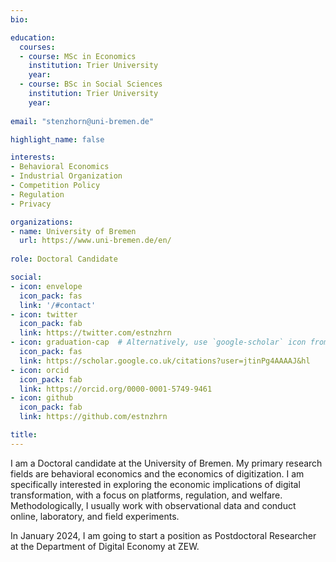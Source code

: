 ```yaml
---
bio: 

education:
  courses:
  - course: MSc in Economics
    institution: Trier University
    year: 
  - course: BSc in Social Sciences
    institution: Trier University
    year: 
    
email: "stenzhorn@uni-bremen.de"

highlight_name: false

interests:
- Behavioral Economics
- Industrial Organization
- Competition Policy
- Regulation
- Privacy

organizations:
- name: University of Bremen
  url: https://www.uni-bremen.de/en/
  
role: Doctoral Candidate

social:
- icon: envelope
  icon_pack: fas
  link: '/#contact'
- icon: twitter
  icon_pack: fab
  link: https://twitter.com/estnzhrn
- icon: graduation-cap  # Alternatively, use `google-scholar` icon from `ai` icon pack
  icon_pack: fas
  link: https://scholar.google.co.uk/citations?user=jtinPg4AAAAJ&hl
- icon: orcid
  icon_pack: fab
  link: https://orcid.org/0000-0001-5749-9461
- icon: github
  icon_pack: fab
  link: https://github.com/estnzhrn

title: 
---
```


I am a Doctoral candidate at the University of Bremen. My primary research fields are behavioral economics and the economics of digitization. I am specifically interested in exploring the economic implications of digital transformation, with a focus on platforms, regulation, and welfare. Methodologically, I usually work with observational data and conduct online, laboratory, and field experiments. 

In January 2024, I am going to start a position as Postdoctoral Researcher at the Department of Digital Economy at ZEW.
